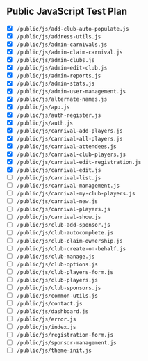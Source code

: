 ## Public JavaScript Test Plan

- [x] `/public/js/add-club-auto-populate.js`
- [x] `/public/js/address-utils.js`
- [x] `/public/js/admin-carnivals.js`
- [x] `/public/js/admin-claim-carnival.js`
- [x] `/public/js/admin-clubs.js`
- [x] `/public/js/admin-edit-club.js`
- [x] `/public/js/admin-reports.js`
- [x] `/public/js/admin-stats.js`
- [x] `/public/js/admin-user-management.js`
- [x] `/public/js/alternate-names.js`
- [x] `/public/js/app.js`
- [x] `/public/js/auth-register.js`
- [x] `/public/js/auth.js`
- [x] `/public/js/carnival-add-players.js`
- [x] `/public/js/carnival-all-players.js`
- [x] `/public/js/carnival-attendees.js`
- [x] `/public/js/carnival-club-players.js`
- [x] `/public/js/carnival-edit-registration.js`
- [x] `/public/js/carnival-edit.js`
- [ ] `/public/js/carnival-list.js`
- [ ] `/public/js/carnival-management.js`
- [ ] `/public/js/carnival-my-club-players.js`
- [ ] `/public/js/carnival-new.js`
- [ ] `/public/js/carnival-players.js`
- [ ] `/public/js/carnival-show.js`
- [ ] `/public/js/club-add-sponsor.js`
- [ ] `/public/js/club-autocomplete.js`
- [ ] `/public/js/club-claim-ownership.js`
- [ ] `/public/js/club-create-on-behalf.js`
- [ ] `/public/js/club-manage.js`
- [ ] `/public/js/club-options.js`
- [ ] `/public/js/club-players-form.js`
- [ ] `/public/js/club-players.js`
- [ ] `/public/js/club-sponsors.js`
- [ ] `/public/js/common-utils.js`
- [ ] `/public/js/contact.js`
- [ ] `/public/js/dashboard.js`
- [ ] `/public/js/error.js`
- [ ] `/public/js/index.js`
- [ ] `/public/js/registration-form.js`
- [ ] `/public/js/sponsor-management.js`
- [ ] `/public/js/theme-init.js`